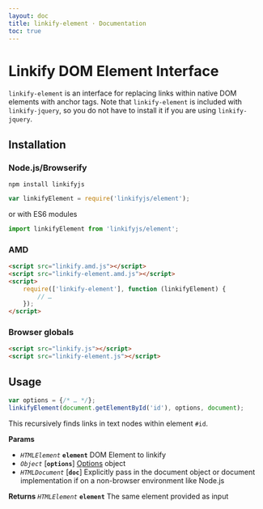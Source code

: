 ```yaml
---
layout: doc
title: linkify-element · Documentation
toc: true
---
```


# Linkify DOM Element Interface

`linkify-element` is an interface for replacing links within native DOM elements
with anchor tags. Note that `linkify-element` is included with `linkify-jquery`,
so you do not have to install it if you are using `linkify-jquery`.

## Installation

### Node.js/Browserify

```
npm install linkifyjs
```

```js
var linkifyElement = require('linkifyjs/element');
```

or with ES6 modules

```js
import linkifyElement from 'linkifyjs/element';
```

### AMD

```html
<script src="linkify.amd.js"></script>
<script src="linkify-element.amd.js"></script>
<script>
    require(['linkify-element'], function (linkifyElement) {
        // …
    });
</script>
```

### Browser globals

```html
<script src="linkify.js"></script>
<script src="linkify-element.js"></script>
```

## Usage

```js
var options = {/* … */};
linkifyElement(document.getElementById('id'), options, document);
```

This recursively finds links in text nodes within element `#id`.

**Params**

* _`HTMLElement`_ **`element`** DOM Element to linkify
* _`Object`_ [**`options`**]  [Options](options.html) object
* _`HTMLDocument`_ [**`doc`**] Explicitly pass in the document object or document implementation if on a non-browser environment like Node.js

**Returns** _`HTMLElement`_ **`element`** The same element provided as input
